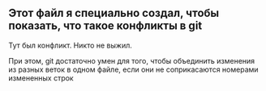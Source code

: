 ## Этот файл я специально создал, чтобы показать, что такое конфликты в git

Тут был конфликт. Никто не выжил.

При этом, git достаточно умен для того, чтобы объединить изменения из разных веток в одном файле, если они не соприкасаются номерами измененных строк

